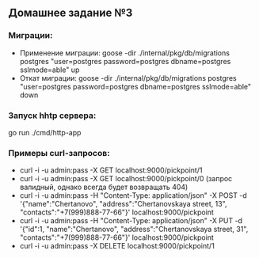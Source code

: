 ## Домашнее задание №3
### Миграции:
- Применение миграции:
goose -dir ./internal/pkg/db/migrations postgres "user=postgres password=postgres dbname=postgres sslmode=able" up
- Откат миграции:
goose -dir ./internal/pkg/db/migrations postgres "user=postgres password=postgres dbname=postgres sslmode=able" down

### Запуск hhtp сервера:
go run ./cmd/http-app

### Примеры curl-запросов: 
- curl -i -u admin:pass -X GET localhost:9000/pickpoint/1
- curl -i -u admin:pass -X GET localhost:9000/pickpoint/0 (запрос валидный, однако всегда будет возвращать 404)
- curl -i -u admin:pass -H "Content-Type: application/json" -X POST -d '{"name":"Chertanovo", "address":"Chertanovskaya street, 13", "contacts":"+7(999)888-77-66"}' localhost:9000/pickpoint
- curl -i -u admin:pass -H "Content-Type: application/json" -X PUT -d '{"id":1, "name":"Chertanovo", "address":"Chertanovskaya street, 31", "contacts":"+7(999)888-77-66"}' localhost:9000/pickpoint
- curl -i -u admin:pass -X DELETE localhost:9000/pickpoint/1